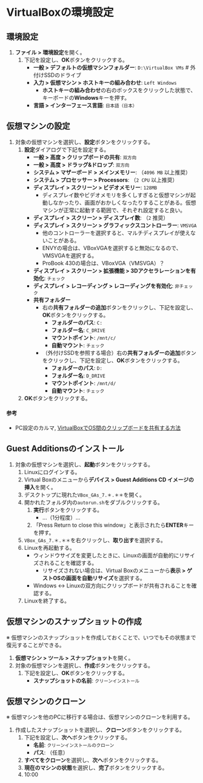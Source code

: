 # VirtualBoxの環境設定

## 環境設定
1. **ファイル > 環境設定**を開く。
   1. 下記を設定し、**OK**ボタンをクリックする。
      - **一般 > デフォルトの仮想マシンフォルダー**: `D:\VirtualBox VMs` # 外付けSSDのドライブ
      - **入力 > 仮想マシン > ホストキーの組み合わせ**: `Left Windows`
        - **ホストキーの組み合わせ**の右のボックスをクリックした状態で、キーボードの**Windows**キーを押す。
      - **言語 > インターフェース言語**: `日本語（日本）`

## 仮想マシンの設定
1. 対象の仮想マシンを選択し、**設定**ボタンをクリックする。
   1. **設定**ダイアログで下記を設定する。
      - **一般 > 高度 > クリップボードの共有**: `双方向`
      - **一般 > 高度 > ドラッグ&ドロップ**: `双方向`
      - **システム > マザーボード > メインメモリー**: （`4096 MB` 以上推奨）
      - **システム > プロセッサー > Processors**: （`2 CPU` 以上推奨）
      - **ディスプレイ > スクリーン > ビデオメモリー**: `128MB`
        - ディスプレイ数やビデオメモリを多くしすぎると仮想マシンが起動しなかったり、画面がおかしくなったりすることがある。仮想マシンが正常に起動する範囲で、それぞれ設定すると良い。
      - **ディスプレイ > スクリーン > ディスプレイ数**: （`2` 推奨）
      - **ディスプレイ > スクリーン > グラフィックスコントローラー**: `VMSVGA`
        - 他のコントローラーを選択すると、マルチディスプレイが使えないことがある。
        - ENVYの場合は、VBoxVGAを選択すると無効になるので、VMSVGAを選択する。
        - ProBook 430の場合は、VBoxVGA（VMSVGA）？
      - **ディスプレイ > スクリーン > 拡張機能 > 3Dアクセラレーションを有効化**: `チェック`
      - **ディスプレイ > レコーディング > レコーディングを有効化**: `非チェック`
      - **共有フォルダー**
        - 右の**共有フォルダーの追加**ボタンをクリックし、下記を設定し、**OK**ボタンをクリックする。
          - **フォルダーのパス**: `C:`
          - **フォルダー名**: `C_DRIVE`
          - **マウントポイント**: `/mnt/c/`
          - **自動マウント**: `チェック`
        - （外付けSSDを参照する場合）右の**共有フォルダーの追加**ボタンをクリックし、下記を設定し、**OK**ボタンをクリックする。
          - **フォルダーのパス**: `D:`
          - **フォルダー名**: `D_DRIVE`
          - **マウントポイント**: `/mnt/d/`
          - **自動マウント**: `チェック`
   2. **OK**ボタンをクリックする。

#### 参考
- PC設定のカルマ, [VirtualBoxでOS間のクリップボードを共有する方法](https://pc-karuma.net/virtualbox-clipboard-share/)

## Guest Additionsのインストール
1. 対象の仮想マシンを選択し、**起動**ボタンをクリックする。
   1. Linuxにログインする。
   2. Virtual Boxのメニューから**デバイス > Guest Additions CD イメージの挿入**を開く。
   3. デスクトップに現れた`VBox_GAs_7.＊.＊＊`を開く。
   4. 開かれたフォルダ内の`autorun.sh`をダブルクリックする。
      1. **実行**ボタンをクリックする。
         - ...（1分程度）...
      2. 「Press Return to close this window」と表示されたら**ENTER**キーを押す。
   5. `VBox_GAs_7.＊.＊＊`を右クリックし、**取り出す**を選択する。
   6. Linuxを再起動する。
      - ウィンドウサイズを変更したときに、Linuxの画面が自動的にリサイズされることを確認する。
        - リサイズされない場合は、Virtual Boxのメニューから**表示 > ゲストOSの画面を自動リサイズ**を選択する。
      - Windows <-> Linuxの双方向にクリップボードが共有されることを確認する。
   7. Linuxを終了する。

## 仮想マシンのスナップショットの作成
※ 仮想マシンのスナップショットを作成しておくことで、いつでもその状態まで復元することができる。

1. **仮想マシン > ツール > スナップショット**を開く。
2. 対象の仮想マシンを選択し、**作成**ボタンをクリックする。
   1. 下記を設定し、**OK**ボタンをクリックする。
      - **スナップショットの名前**: `クリーンインストール`

## 仮想マシンのクローン
※ 仮想マシンを他のPCに移行する場合は、仮想マシンのクローンを利用する。

1. 作成したスナップショットを選択し、**クローン**ボタンをクリックする。
   1. 下記を設定し、**次へ**ボタンをクリックする。
      - **名前**: `クリーンインストールのクローン`
      - **パス**: （任意）
   2. **すべてをクローン**を選択し、**次へ**ボタンをクリックする。
   3. **現在のマシンの状態**を選択し、**完了**ボタンをクリックする。
   4. 10:00
